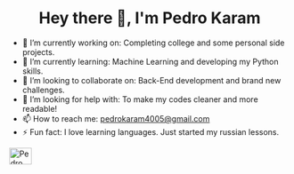 <h1 align="center">Hey there 👋, I'm Pedro Karam</h1>

- 🔭 I’m currently working on: Completing college and some personal side projects.
- 🌱 I’m currently learning: Machine Learning and developing my Python skills.
- 👯 I’m looking to collaborate on: Back-End development and brand new challenges.
- 🤔 I’m looking for help with: To make my codes cleaner and more readable!
- 📫 How to reach me: pedrokaram4005@gmail.com
- ⚡ Fun fact: I love learning languages. Just started my russian lessons.

<p align="left">
<a href="https://www.instagram.com/pedro._.karam/" target="blank"><img align="center" src="https://raw.githubusercontent.com/rahuldkjain/github-profile-readme-generator/master/src/images/icons/Social/instagram.svg" alt="Pedro Karam" height="30" width="40" /></a>
</p>
